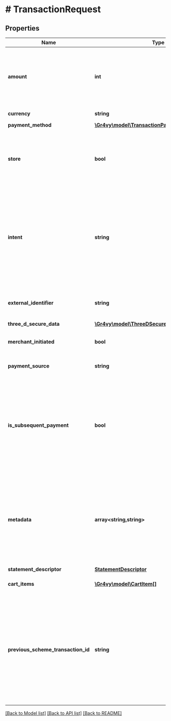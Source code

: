 # # TransactionRequest

## Properties

Name | Type | Description | Notes
------------ | ------------- | ------------- | -------------
**amount** | **int** | The monetary amount to create an authorization for, in the smallest currency unit for the given currency, for example &#x60;1299&#x60; cents to create an authorization for &#x60;$12.99&#x60;. |
**currency** | **string** | A supported ISO-4217 currency code. |
**payment_method** | [**\Gr4vy\model\TransactionPaymentMethodRequest**](TransactionPaymentMethodRequest.md) |  |
**store** | **bool** | Whether or not to also try and store the payment method with us so that it can be used again for future use. This is only supported for payment methods that support this feature. | [optional] [default to false]
**intent** | **string** | Defines the intent of this API call. This determines the desired initial state of the transaction.  * &#x60;authorize&#x60; - (Default) Optionally approves and then authorizes a transaction but does not capture the funds. * &#x60;capture&#x60; - Optionally approves and then authorizes and captures the funds of the transaction. | [optional] [default to INTENT_AUTHORIZE]
**external_identifier** | **string** | An external identifier that can be used to match the transaction against your own records. | [optional]
**three_d_secure_data** | [**\Gr4vy\model\ThreeDSecureDataV1V2**](ThreeDSecureDataV1V2.md) |  | [optional]
**merchant_initiated** | **bool** | Indicates whether the transaction was initiated by the merchant (true) or customer (false). | [optional] [default to false]
**payment_source** | **string** | The source of the transaction. Defaults to &#x60;ecommerce&#x60;. | [optional]
**is_subsequent_payment** | **bool** | Indicates whether the transaction represents a subsequent payment coming from a setup recurring payment. Please note this flag is only compatible with &#x60;payment_source&#x60; set to &#x60;recurring&#x60;, &#x60;installment&#x60;, or &#x60;card_on_file&#x60; and will be ignored for other values or if &#x60;payment_source&#x60; is not present. | [optional] [default to false]
**metadata** | **array<string,string>** | Any additional information about the transaction that you would like to store as key-value pairs. This data is passed to payment service providers that support it. Please visit https://gr4vy.com/docs/ under &#x60;Connections&#x60; for more information on how specific providers support metadata. | [optional]
**statement_descriptor** | [**StatementDescriptor**](StatementDescriptor.md) |  | [optional]
**cart_items** | [**\Gr4vy\model\CartItem[]**](CartItem.md) | An array of cart items that represents the line items of a transaction. | [optional]
**previous_scheme_transaction_id** | **string** | A scheme&#39;s transaction identifier to use in connecting a merchant initiated transaction to a previous customer initiated transaction.  If not provided, and a qualifying customer initiated transaction has been previously made, then Gr4vy will populate this value with the identifier returned for that transaction.  e.g. the Visa Transaction Identifier, or Mastercard Trace ID. | [optional] [default to 'null']

[[Back to Model list]](../../README.md#models) [[Back to API list]](../../README.md#endpoints) [[Back to README]](../../README.md)
